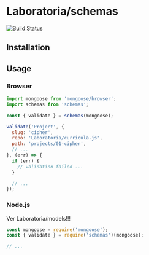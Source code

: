 # Laboratoria/schemas


[![Build Status](https://travis-ci.com/Laboratoria/schemas.svg?branch=master)](https://travis-ci.com/Laboratoria/schemas)

## Installation

## Usage

### Browser

```js
import mongoose from 'mongoose/browser';
import schemas from 'schemas';

const { validate } = schemas(mongoose);

validate('Project', {
  slug: 'cipher',
  repo: 'Laboratoria/curricula-js',
  path: 'projects/01-cipher',
  // ...
}, (err) => {
  if (err) {
    // validation failed ...
  }

  // ...
});
```

### Node.js

Ver Laboratoria/models!!!

```js
const mongoose = require('mongoose');
const { validate } = require('schemas')(mongoose);

// ...
```
